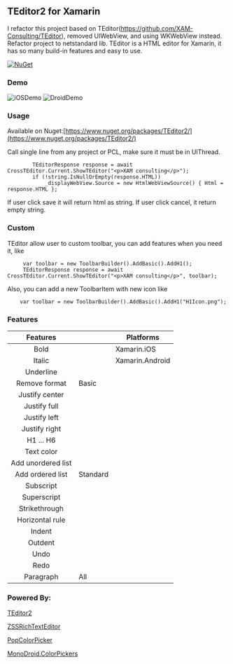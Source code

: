## TEditor2 for Xamarin
I refactor this project based on TEditor(https://github.com/XAM-Consulting/TEditor), removed UIWebView, and using WKWebView instead. Refactor project to netstandard lib.
TEditor is a HTML editor for Xamarin, it has so many build-in features and easy to use.

 [![NuGet](https://img.shields.io/nuget/v/TEditor.svg?label=NuGet)](https://www.nuget.org/packages/TEditor) 
 
### Demo
![iOSDemo](https://github.com/XAM-Consulting/TEditor/blob/master/Images/iOS.gif) ![DroidDemo](https://github.com/XAM-Consulting/TEditor/blob/master/Images/Droid.gif)

### Usage
Available on Nuget:[https://www.nuget.org/packages/TEditor2/](https://www.nuget.org/packages/TEditor2/)

Call single line from any project or PCL, make sure it must be in UIThread.

            TEditorResponse response = await CrossTEditor.Current.ShowTEditor("<p>XAM consulting</p>");
            if (!string.IsNullOrEmpty(response.HTML))
                _displayWebView.Source = new HtmlWebViewSource() { Html = response.HTML };
    		
If user click save it will return html as string. If user click cancel, it return empty string.

### Custom
TEditor allow user to custom toolbar, you can add features when you need it, like

         var toolbar = new ToolbarBuilder().AddBasic().AddH1();
         TEditorResponse response = await CrossTEditor.Current.ShowTEditor("<p>XAM consulting</p>", toolbar);

Also, you can add a new ToolbarItem with new icon like

        var toolbar = new ToolbarBuilder().AddBasic().AddH1("H1Icon.png");

### Features

|Features|      |Platforms|
|:------:|------|---------|
|Bold||Xamarin.iOS|
|Italic||Xamarin.Android|
|Underline|
|Remove format|Basic|
|Justify center|
|Justify full|
|Justify left|
|Justify right|
|H1 ... H6|
|Text color|
|Add unordered list|
|Add ordered list|Standard|
|Subscript|
|Superscript|
|Strikethrough|
|Horizontal rule|
|Indent|
|Outdent|
|Undo|
|Redo|
|Paragraph|All|

### Powered By:
[TEditor2](https://github.com/XAM-Consulting/TEditor)

[ZSSRichTextEditor](https://github.com/nnhubbard/ZSSRichTextEditor)

[PopColorPicker](https://github.com/has606/PopColorPicker)

[MonoDroid.ColorPickers](https://github.com/Cheesebaron/MonoDroid.ColorPickers)
